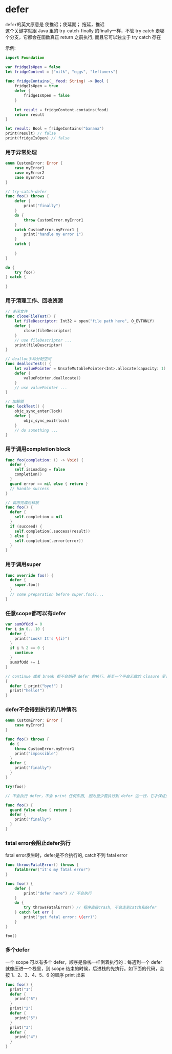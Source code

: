 # defer

`defer`的英文原意是 使推迟；使延期； 拖延，推迟   
这个关键字就跟 Java 里的 try-catch-finally 的finally一样，不管 try catch 走哪个分支，它都会在函数真正 return 之前执行, 而且它可以独立于 try catch 存在

示例:  

```swift
import Foundation

var fridgeIsOpen = false
let fridgeContent = ["milk", "eggs", "leftovers"]
 
func fridgeContains(_ food: String) -> Bool {
    fridgeIsOpen = true
    defer {
        fridgeIsOpen = false
    }
    
    let result = fridgeContent.contains(food)
    return result
}

let result: Bool = fridgeContains("banana")
print(result) // false
print(fridgeIsOpen) // false
```

### 用于异常处理

```swift
enum CustomError: Error {
    case myError1
    case myError2
    case myError3
}

// try-catch-defer
func foo() throws {
    defer {
        print("finally")
    }
    do {
        throw CustomError.myError1
    }
    catch CustomError.myError1 {
        print("handle my error 1")
    }
    catch {
        
    }
}

do {
    try foo()
} catch {
    
}
```

### 用于清理工作、回收资源

```swift
// 关闭文件
func closeFileTest() {
    let fileDescriptor: Int32 = open("file path here", O_EVTONLY)
    defer {
        close(fileDescriptor)
    }
    // use fileDescriptor ...
    print(fileDescriptor)
}

// dealloc手动分配空间
func deallocTest() {
    let valuePointer = UnsafeMutablePointer<Int>.allocate(capacity: 1)
    defer {
        valuePointer.deallocate()
    }
    // use valuePointer ...
}

// 加解锁
func lockTest() {
    objc_sync_enter(lock)
    defer {
        objc_sync_exit(lock)
    }
    // do something ...
}
```

### 用于调用completion block

```swift
func foo(completion: () -> Void) {
  defer {
    self.isLoading = false
    completion()
  }
  guard error == nil else { return } 
  // handle success
}

// 调用完成后释放
func foo() {
  defer {
    self.completion = nil
  }
  if (succeed) {
    self.completion(.success(result))
  } else {
    self.completion(.error(error))
  }
}
```

### 用于调用super  

```swift
func override foo() {
  defer {
    super.foo()
  }
  // some preparation before super.foo()...
}
```


### 任意scope都可以有defer 

```swift
var sumOfOdd = 0
for i in 0...10 {
  defer {
    print("Look! It's \(i)")
  }
  if i % 2 == 0 {
    continue
  }
  sumOfOdd += i
}

// continue 或者 break 都不会妨碍 defer 的执行。甚至一个平白无故的 closure 里也可以写 defer
{
  defer { print("bye!") }
  print("hello!")
}
```

### defer不会得到执行的几种情况 

```swift
enum CustomError: Error {
    case myError1
}

func foo() throws {
  do {
    throw CustomError.myError1
    print("impossible")
  }
  defer {
    print("finally")
  }
}

try?foo()

// 不会执行 defer，不会 print 任何东西, 因为至少要执行到 defer 这一行，它才保证后面会触发。同样道理，提前 return 也是一样不行的: 

func foo() {
  guard false else { return }
  defer {
    print("finally")
  }
}
```

### fatal error会阻止defer执行  

fatal error发生时，defer是不会执行的, catch不到 fatal error  

```swift
func throwsFatalError() throws {
    fatalError("it's my fatal error")
}

func foo() {
    defer {
        print("defer here") // 不会执行
    }
    do {
        try throwsFatalError() // 程序直接crash, 不会走到catch和defer
    } catch let err {
        print("get fatal error: \(err)")
    }
}

foo()
```

### 多个defer   

一个 scope 可以有多个 defer，顺序是像栈一样倒着执行的：每遇到一个 defer 就像压进一个栈里，到 scope 结束的时候，后进栈的先执行。如下面的代码，会按 1、2、3、4、5、6 的顺序 print 出来   

```swift
func foo() {
  print("1")
  defer {
    print("6")
  }
  print("2")
  defer {
    print("5")
  }
  print("3")
  defer {
    print("4")
  }
}
```